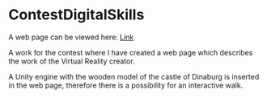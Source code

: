 # ContestDigitalSkills

A web page can be viewed here: [Link](https://cyoq.github.io/ContestDigitalSkills/)

A work for the contest where I have created a web page which describes the work of the Virtual Reality creator. 

 A Unity engine with the wooden model of the castle of Dinaburg is inserted in the web page, therefore there is a possibility for an interactive walk.
